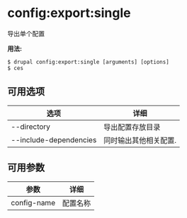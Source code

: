 # config:export:single
导出单个配置

**用法:**
```
$ drupal config:export:single [arguments] [options] 
$ ces  
```

## 可用选项
选项 | 详细
-------|-------------
--directory | 导出配置存放目录
--include-dependencies | 同时输出其他相关配置.

## 可用参数
参数 | 详细
---------|-------------
config-name | 配置名称
